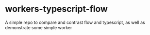 # workers-typescript-flow
A simple repo to compare and contrast flow and typescript, as well as demonstrate some simple worker

